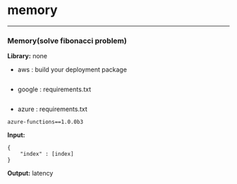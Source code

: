 # memory
-----------------------
### Memory(solve fibonacci problem)

**Library:** none

+ aws : build your deployment package
```$xslt
```
+ google : requirements.txt
```$xslt
```
+ azure : requirements.txt
```$xslt
azure-functions==1.0.0b3
```
**Input:**
```aidl
{
    "index" : [index]
}
```


**Output:** latency



